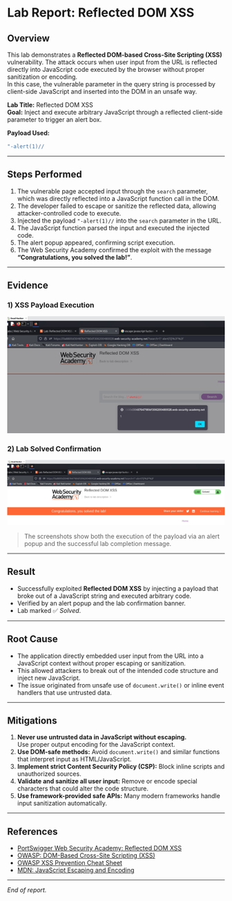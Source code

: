 # Lab Report: Reflected DOM XSS

## Overview
This lab demonstrates a **Reflected DOM-based Cross-Site Scripting (XSS)** vulnerability. The attack occurs when user input from the URL is reflected directly into JavaScript code executed by the browser without proper sanitization or encoding.  
In this case, the vulnerable parameter in the query string is processed by client-side JavaScript and inserted into the DOM in an unsafe way.

**Lab Title:** Reflected DOM XSS  
**Goal:** Inject and execute arbitrary JavaScript through a reflected client-side parameter to trigger an alert box.

**Payload Used:**
```javascript
"-alert(1)//
```

---

## Steps Performed
1. The vulnerable page accepted input through the `search` parameter, which was directly reflected into a JavaScript function call in the DOM.  
2. The developer failed to escape or sanitize the reflected data, allowing attacker-controlled code to execute.  
3. Injected the payload `"-alert(1)//` into the `search` parameter in the URL.  
4. The JavaScript function parsed the input and executed the injected code.  
5. The alert popup appeared, confirming script execution.  
6. The Web Security Academy confirmed the exploit with the message **“Congratulations, you solved the lab!”**.

---

## Evidence

### 1) XSS Payload Execution
![Payload Execution Screenshot](/images/Reflected%20DOM%20XSS.jpg)

### 2) Lab Solved Confirmation
![Lab Solved Screenshot](/images/Reflected%20DOM%20XSS%20lab%20solved.jpg)

> The screenshots show both the execution of the payload via an alert popup and the successful lab completion message.

---

## Result
- Successfully exploited **Reflected DOM XSS** by injecting a payload that broke out of a JavaScript string and executed arbitrary code.  
- Verified by an alert popup and the lab confirmation banner.  
- Lab marked ✅ *Solved*.

---

## Root Cause
- The application directly embedded user input from the URL into a JavaScript context without proper escaping or sanitization.  
- This allowed attackers to break out of the intended code structure and inject new JavaScript.  
- The issue originated from unsafe use of `document.write()` or inline event handlers that use untrusted data.

---

## Mitigations
1. **Never use untrusted data in JavaScript without escaping.**  
   Use proper output encoding for the JavaScript context.
2. **Use DOM-safe methods:** Avoid `document.write()` and similar functions that interpret input as HTML/JavaScript.  
3. **Implement strict Content Security Policy (CSP):** Block inline scripts and unauthorized sources.  
4. **Validate and sanitize all user input:** Remove or encode special characters that could alter the code structure.  
5. **Use framework-provided safe APIs:** Many modern frameworks handle input sanitization automatically.

---

## References
- [PortSwigger Web Security Academy: Reflected DOM XSS](https://portswigger.net/web-security/cross-site-scripting/dom-based/reflected)  
- [OWASP: DOM-Based Cross-Site Scripting (XSS)](https://owasp.org/www-community/attacks/DOM_Based_XSS)  
- [OWASP XSS Prevention Cheat Sheet](https://cheatsheetseries.owasp.org/cheatsheets/Cross_Site_Scripting_Prevention_Cheat_Sheet.html)  
- [MDN: JavaScript Escaping and Encoding](https://developer.mozilla.org/en-US/docs/Glossary/escaping)

---
*End of report.*
